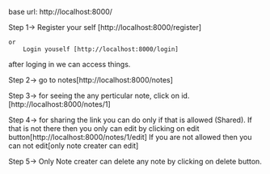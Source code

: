 base url: http://localhost:8000/

Step 1-> Register your self [http://localhost:8000/register]

    or
        Login youself [http://localhost:8000/login]

after loging in we can access things.

Step 2-> go to notes[http://localhost:8000/notes]
<!-- you will be able to see all notes which are present -->

Step 3-> for seeing the any perticular note, click on id. [http://localhost:8000/notes/1]

Step 4-> for sharing the link you can do only if that is allowed (Shared). 
If that is not there then you only can edit by clicking on edit button[http://localhost:8000/notes/1/edit]
If you are not allowed then you can not edit[only note creater can edit]

Step 5-> Only Note creater can delete any note by clicking on delete button.